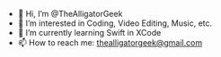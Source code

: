 - 👋 Hi, I’m @TheAlligatorGeek
- 👀 I’m interested in Coding, Video Editing, Music, etc.
- 🌱 I’m currently learning Swift in XCode
- 📫 How to reach me: thealligatorgeek@gmail.com

<!---
TheAlligatorGeek/TheAlligatorGeek is a ✨ special ✨ repository because its `README.md` (this file) appears on your GitHub profile.
You can click the Preview link to take a look at your changes.
--->
